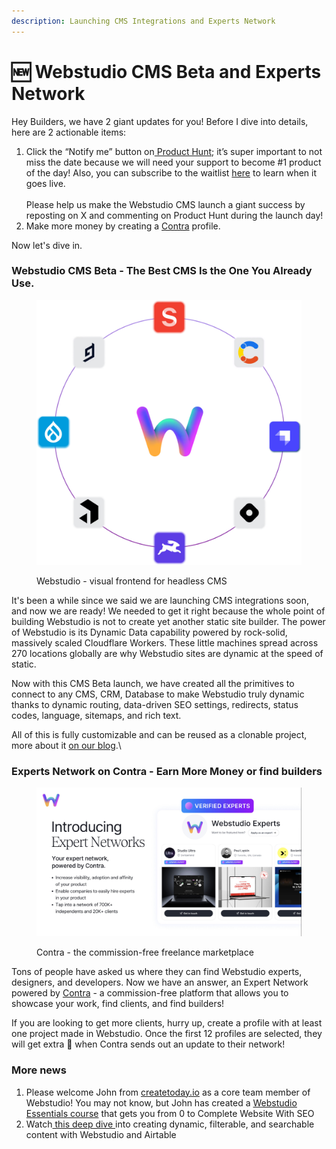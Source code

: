 ```yaml
---
description: Launching CMS Integrations and Experts Network
---
```


# 🆕 Webstudio CMS Beta and Experts Network

Hey Builders, we have 2 giant updates for you! Before I dive into details, here are 2 actionable items:

1. Click the “Notify me” button on[ Product Hunt](https://www.producthunt.com/products/webstudio); it’s super important to not miss the date because we will need your support to become #1 product of the day!  Also, you can subscribe to the waitlist [here](https://webstudio.is/cms) to learn when it goes live.\
   \
   Please help us make the Webstudio CMS launch a giant success by reposting on X  and commenting on Product Hunt during the launch day!
2. Make more money by creating a [Contra](https://contra.com/) profile.

Now let's dive in.

### Webstudio CMS Beta - The Best CMS Is the One You Already Use.

<figure><img src="../.gitbook/assets/image (5).png" alt=""><figcaption><p>Webstudio - visual frontend for headless CMS</p></figcaption></figure>

It's been a while since we said we are launching CMS integrations soon, and now we are ready! We needed to get it right because the whole point of building Webstudio is not to create yet another static site builder. The power of Webstudio is its Dynamic Data capability powered by rock-solid, massively scaled Cloudflare Workers. These little machines spread across 270 locations globally are why Webstudio sites are dynamic at the speed of static.

Now with this CMS Beta launch, we have created all the primitives to connect to any CMS, CRM, Database to make Webstudio truly dynamic thanks to dynamic routing,  data-driven SEO settings, redirects, status codes, language, sitemaps, and rich text.

All of this is fully customizable and can be reused as a clonable project, more about it [on our blog](https://webstudio.is/blog/frontend-for-headless-cms).\


### Experts Network on Contra - Earn More Money or find builders

<figure><img src="../.gitbook/assets/image (6).png" alt=""><figcaption><p>Contra - the commission-free freelance marketplace</p></figcaption></figure>

Tons of people have asked us where they can find Webstudio experts, designers, and developers. Now we have an answer, an Expert Network powered by [Contra](https://contra.com/) - a commission-free platform that allows you to showcase your work, find clients, and find builders!

If you are looking to get more clients, hurry up, create a profile with at least one project made in Webstudio. Once the first 12 profiles are selected, they will get extra 👀 when Contra sends out an update to their network!

### More news

1. Please welcome John from [createtoday.io](https://createtoday.io) as a core team member of Webstudio! You may not know, but John has created a [Webstudio Essentials course](https://shop.createtoday.io/l/webstudio-essentials) that gets you from 0 to Complete Website With SEO
2. Watch[ this deep dive ](https://www.youtube.com/watch?v=n5tG2j6\_4dw) into creating dynamic, filterable, and searchable content with Webstudio and Airtable
